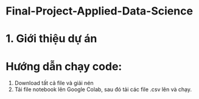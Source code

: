 # Final-Project-Applied-Data-Science

# 1. Giới thiệu dự án

# Hướng dẫn chạy code:
1) Download tất cả file và giải nén
2) Tải file notebook lên Google Colab, sau đó tải các file .csv lên và chạy.
